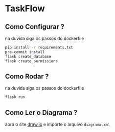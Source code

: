 # TaskFlow

## Como Configurar ?
na duvida siga os passos do dockerfile
```sh
pip install -r requirements.txt
pre-commit install
flask create_database
flask create_permissions
```

## Como Rodar ?
na duvida siga os passos do dockerfile
```sh
flask run
```

## Como Ler o Diagrama ?
abra o site [draw.io](https://app.diagrams.net/) e importe o arquivo `diagrama.xml`